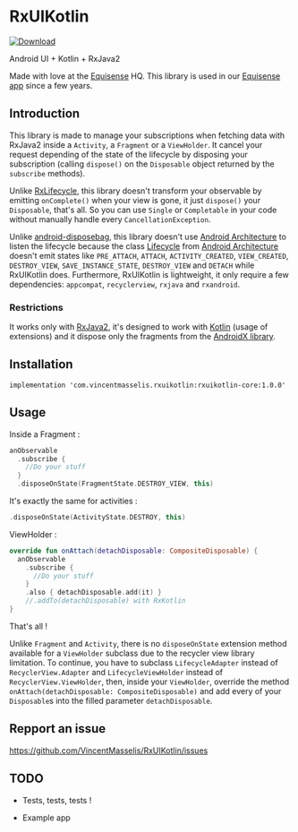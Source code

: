 # RxUIKotlin

[ ![Download](https://api.bintray.com/packages/vincentmasselis/maven/rx-ui-kotlin/images/download.svg) ](https://bintray.com/vincentmasselis/maven/rx-ui-kotlin/_latestVersion)

Android UI + Kotlin + RxJava2

Made with love at the [Equisense](http://equisense.com) HQ. This library is used in our [Equisense app](https://play.google.com/store/apps/details?id=com.equisense.motions) since a few years.

## Introduction
This library is made to manage your subscriptions when fetching data with RxJava2 inside a `Activity`, a `Fragment` or a `ViewHolder`. It cancel your request depending of the state of the lifecycle by disposing your subscription (calling `dispose()` on the `Disposable` object returned by the `subscribe` methods).

Unlike [RxLifecycle](https://github.com/trello/RxLifecycle), this library doesn't transform your observable by emitting `onComplete()` when your view is gone, it just `dispose()` your `Disposable`, that's all. So you can use `Single` or `Completable` in your code without manually handle every `CancellationException`.

Unlike [android-disposebag](https://github.com/kizitonwose/android-disposebag), this library doesn't use [Android Architecture](https://developer.android.com/topic/libraries/architecture/index.html) to listen the lifecycle because the class [Lifecycle](https://developer.android.com/topic/libraries/architecture/lifecycle.html) from [Android Architecture](https://developer.android.com/topic/libraries/architecture/index.html) doesn't emit states like `PRE_ATTACH`, `ATTACH`, `ACTIVITY_CREATED`, `VIEW_CREATED`, `DESTROY_VIEW`, `SAVE_INSTANCE_STATE`, `DESTROY_VIEW` and `DETACH` while RxUIKotlin does. Furthermore, RxUIKotlin is lightweight, it only require a few dependencies: `appcompat`, `recyclerview`, `rxjava` and `rxandroid`.

### Restrictions

It works only with [RxJava2](https://github.com/ReactiveX/RxJava), it's designed to work with [Kotlin](https://github.com/JetBrains/kotlin) (usage of extensions) and it dispose only the fragments from the [AndroidX library](https://developer.android.com/guide/components/fragments).

## Installation

`implementation 'com.vincentmasselis.rxuikotlin:rxuikotlin-core:1.0.0'`

## Usage

Inside a Fragment :

```kotlin
anObservable
  .subscribe {
    //Do your stuff
  }
  .disposeOnState(FragmentState.DESTROY_VIEW, this)
```

It's exactly the same for activities :
```kotlin
.disposeOnState(ActivityState.DESTROY, this)
```

ViewHolder :
```kotlin
override fun onAttach(detachDisposable: CompositeDisposable) {
  anObservable
    .subscribe {
      //Do your stuff
    }
    .also { detachDisposable.add(it) }
    //.addTo(detachDisposable) with RxKotlin
}
```

That's all !

Unlike `Fragment` and `Activity`, there is no `disposeOnState` extension method available for a `ViewHolder` subclass due to the recycler view library limitation. To continue, you have to subclass `LifecycleAdapter` instead of `RecyclerView.Adapter` and `LifecycleViewHolder` instead of `RecyclerView.ViewHolder`, then, inside your `ViewHolder`, override the method `onAttach(detachDisposable: CompositeDisposable)` and add every of your `Disposable`s into the filled parameter `detachDisposable`.

## Repport an issue

https://github.com/VincentMasselis/RxUIKotlin/issues

## TODO

- Tests, tests, tests !

- Example app
